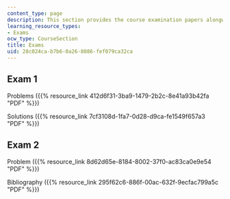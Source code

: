 ```yaml
---
content_type: page
description: This section provides the course examination papers alongwith their solutions.
learning_resource_types:
- Exams
ocw_type: CourseSection
title: Exams
uid: 28c024ca-b7b6-0a26-8086-fef079ca32ca
---
```


Exam 1
------

Problems ({{% resource_link 412d6f31-3ba9-1479-2b2c-8e41a93b42fa "PDF" %}})

Solutions ({{% resource_link 7cf3108d-1fa7-0d28-d9ca-fe1549f657a3 "PDF" %}})

Exam 2
------

Problem ({{% resource_link 8d62d65e-8184-8002-37f0-ac83ca0e9e54 "PDF" %}})

Bibliography ({{% resource_link 295f62c6-886f-00ac-632f-9ecfac799a5c "PDF" %}})